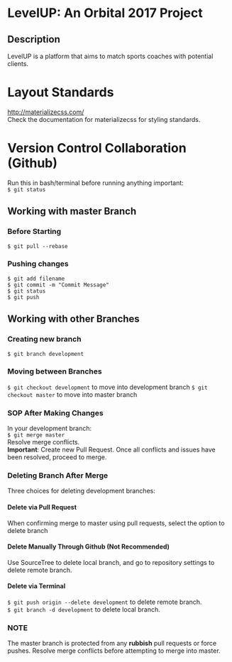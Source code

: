 # **LevelUP: An Orbital 2017 Project**<br/>
## Description
LevelUP is a platform that aims to match sports coaches with potential clients. <br/>

# **Layout Standards**<br/>
http://materializecss.com/<br/>
Check the documentation for materializecss for styling standards.

# **Version Control Collaboration (Github)**<br/>
Run this in bash/terminal before running anything important:<br/>
`$ git status`

## Working with **master** Branch

### Before Starting <br/>
`$ git pull --rebase`

### Pushing changes
`$ git add filename`<br/>
`$ git commit -m "Commit Message"`<br/>
`$ git status`<br/>
`$ git push`<br/>

## Working with other Branches
### Creating new branch
`$ git branch development`

### Moving between Branches
`$ git checkout development` to move into development branch
`$ git checkout master` to move into master branch

### SOP After Making Changes
In your development branch: <br/>
`$ git merge master` <br/>
Resolve merge conflicts. <br/>
**Important**: Create new Pull Request. Once all conflicts and issues have been resolved, proceed to merge.

### Deleting Branch After Merge
Three choices for deleting development branches:<br/>

#### Delete via Pull Request
When confirming merge to master using pull requests, select the option to delete branch

#### Delete Manually Through Github (Not Recommended)
Use SourceTree to delete local branch, and go to repository settings to delete remote branch. 

#### Delete via Terminal
`$ git push origin --delete development` to delete remote branch.<br/>
`$ git branch -d development` to delete local branch.

### **NOTE**
The master branch is protected from any **rubbish** pull requests or force pushes. Resolve merge conflicts before attempting to merge into master.
